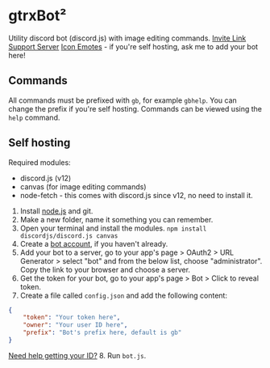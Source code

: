 # gtrxBot²
Utility discord bot (discord.js) with image editing commands.
[Invite Link](https://discordapp.com/api/oauth2/authorize?client_id=568738663572176916&permissions=8&scope=bot)
[Support Server](https://discord.gg/bRTPbpg)
[Icon Emotes](https://discord.gg/TVQdyea) - if you're self hosting, ask me to add your bot here!

## Commands
All commands must be prefixed with `gb`, for example `gbhelp`. You can change the prefix if you're self hosting.
Commands can be viewed using the `help` command.

## Self hosting
Required modules:

* discord.js (v12)
* canvas (for image editing commands)
* node-fetch - this comes with discord.js since v12, no need to install it.

1. Install [node.js](https://nodejs.org/) and git.
2. Make a new folder, name it something you can remember.
3. Open your terminal and install the modules. `npm install discordjs/discord.js canvas`
4. Create a [bot account](https://discordapp.com/developers/applications), if you haven't already.
5. Add your bot to a server, go to your app's page > OAuth2 > URL Generator > select "bot" and from the below list, choose "administrator". Copy the link to your browser and choose a server.
6. Get the token for your bot, go to your app's page > Bot > Click to reveal token.
7. Create a file called `config.json` and add the following content:

```json
{
    "token": "Your token here",
    "owner": "Your user ID here",
    "prefix": "Bot's prefix here, default is gb"
}
```
[Need help getting your ID?](https://support.discordapp.com/hc/en-us/articles/206346498-Where-can-I-find-my-User-Server-Message-ID-)
8. Run `bot.js`.